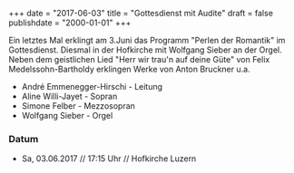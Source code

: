 ﻿+++
date = "2017-06-03"
title = "Gottesdienst mit Audite"
draft = false
publishdate = "2000-01-01"
+++

Ein letztes Mal erklingt am 3.Juni das Programm "Perlen der Romantik" im Gottesdienst. Diesmal in der Hofkirche mit Wolfgang Sieber an der Orgel.     
Neben dem geistlichen Lied "Herr wir trau'n auf deine Güte" von Felix Medelssohn-Bartholdy erklingen Werke von Anton Bruckner u.a.

* André Emmenegger-Hirschi - Leitung
* Aline Willi-Jayet - Sopran
* Simone Felber - Mezzosopran
* Wolfgang Sieber - Orgel

### Datum

* Sa, 03.06.2017 // 17:15 Uhr // Hofkirche Luzern

